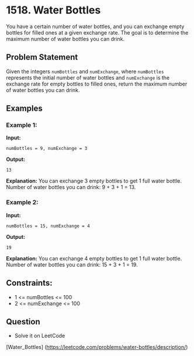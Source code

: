 # 1518. Water Bottles

You have a certain number of water bottles, and you can exchange empty bottles for filled ones at a given exchange rate. The goal is to determine the maximum number of water bottles you can drink.

## Problem Statement

Given the integers `numBottles` and `numExchange`, where `numBottles` represents the initial number of water bottles and `numExchange` is the exchange rate for empty bottles to filled ones, return the maximum number of water bottles you can drink.

## Examples

### Example 1:

**Input:**
```
numBottles = 9, numExchange = 3
```

**Output:**
```
13
```

**Explanation:**
You can exchange 3 empty bottles to get 1 full water bottle.
Number of water bottles you can drink: 9 + 3 + 1 = 13.

### Example 2:

**Input:**
```
numBottles = 15, numExchange = 4
```

**Output:**
```
19
```

**Explanation:**
You can exchange 4 empty bottles to get 1 full water bottle. 
Number of water bottles you can drink: 15 + 3 + 1 = 19.

## Constraints:

- 1 <= numBottles <= 100
- 2 <= numExchange <= 100

## Question

- Solve it on LeetCode

[Water_Bottles] (https://leetcode.com/problems/water-bottles/description/)
